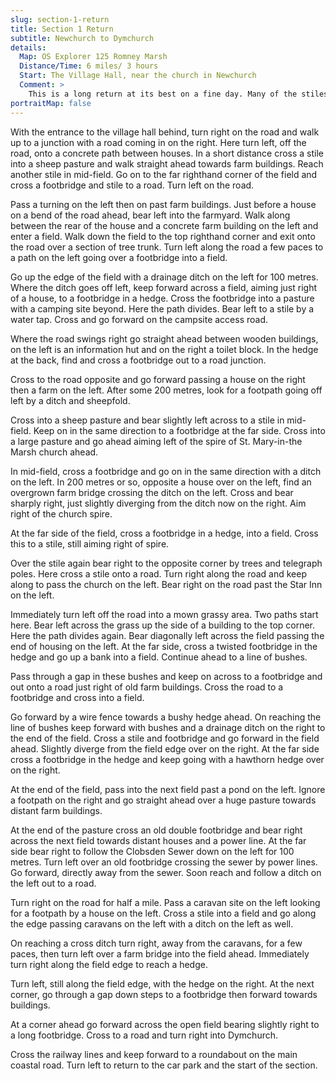 ```yaml
---
slug: section-1-return
title: Section 1 Return
subtitle: Newchurch to Dymchurch
details:
  Map: OS Explorer 125 Romney Marsh
  Distance/Time: 6 miles/ 3 hours
  Start: The Village Hall, near the church in Newchurch
  Comment: >
    This is a long return at its best on a fine day. Many of the stiles are hidden. Most of the paths are not in evidence as they run along the edges of fields and ditches or across pasture, so keep a close eye on the map and keep looking for distant features; the spire of the church at St. Mary-in-the-Marsh is particularly useful. Long grass, especially if wet, can make the going very slow. Allow plenty of time for this return as this is an isolated area and it is easy to become lost.
portraitMap: false
---
```

With the entrance to the village hall behind, turn right on the road and walk up to a junction with a road coming in on the right. Here turn left, off the road, onto a concrete path between houses. In a short distance cross a stile into a sheep pasture and walk straight ahead towards farm buildings. Reach another stile in mid-field. Go on to the far righthand corner of the field and cross a footbridge and stile to a road. Turn left on the road.

Pass a turning on the left then on past farm buildings. Just before a house on a bend of the road ahead, bear left into the farmyard. Walk along between the rear of the house and a concrete farm building on the left and enter a field. Walk down the field to the top righthand corner and exit onto the road over a section of tree trunk. Turn left along the road a few paces to a path on the left going over a footbridge into a field.

Go up the edge of the field with a drainage ditch on the left for 100 metres. Where the ditch goes off left, keep forward across a field, aiming just right of a house, to a footbridge in a hedge. Cross the footbridge into a pasture with a camping site beyond. Here the path divides. Bear left to a stile by a water tap. Cross and go forward on the campsite access road.

Where the road swings right go straight ahead between wooden buildings, on the left is an information hut and on the right a toilet block. In the hedge at the back, find and cross a footbridge out to a road junction.

Cross to the road opposite and go forward passing a house on the right then a farm on the left. After some 200 metres, look for a footpath going off left by a ditch and sheepfold.

Cross into a sheep pasture and bear slightly left across to a stile in mid-field. Keep on in the same direction to a footbridge at the far side. Cross into a large pasture and go ahead aiming left of the spire of St. Mary-in-the Marsh church ahead.

In mid-field, cross a footbridge and go on in the same direction with a ditch on the left. In 200 metres or so, opposite a house over on the left, find an overgrown farm bridge crossing the ditch on the left. Cross and bear sharply right, just slightly diverging from the ditch now on the right. Aim right of the church spire.

At the far side of the field, cross a footbridge in a hedge, into a field. Cross this to a stile, still aiming right of spire.

Over the stile again bear right to the opposite corner by trees and telegraph poles. Here cross a stile onto a road. Turn right along the road and keep along to pass the church on the left. Bear right on the road past the Star Inn on the left.

Immediately turn left off the road into a mown grassy area. Two paths start here. Bear left across the grass up the side of a building to the top corner. Here the path divides again. Bear diagonally left across the field passing the end of housing on the left. At the far side, cross a twisted footbridge in the hedge and go up a bank into a field. Continue ahead to a line of bushes.

Pass through a gap in these bushes and keep on across to a footbridge and out onto a road just right of old farm buildings. Cross the road to a footbridge and cross into a field.

Go forward by a wire fence towards a bushy hedge ahead. On reaching the line of bushes keep forward with bushes and a drainage ditch on the right to the end of the field. Cross a stile and footbridge and go forward in the field ahead. Slightly diverge from the field edge over on the right. At the far side cross a footbridge in the hedge and keep going with a hawthorn hedge over on the right.

At the end of the field, pass into the next field past a pond on the left. Ignore a footpath on the right and go straight ahead over a huge pasture towards distant farm buildings.

At the end of the pasture cross an old double footbridge and bear right across the next field towards distant houses and a power line. At the far side bear right to follow the Clobsden Sewer down on the left for 100 metres. Turn left over an old footbridge crossing the sewer by power lines. Go forward, directly away from the sewer. Soon reach and follow a ditch on the left out to a road.

Turn right on the road for half a mile. Pass a caravan site on the left looking for a footpath by a house on the left. Cross a stile into a field and go along the edge passing caravans on the left with a ditch on the left as well.

On reaching a cross ditch turn right, away from the caravans, for a few paces, then turn left over a farm bridge into the field ahead. Immediately turn right along the field edge to reach a hedge.

Turn left, still along the field edge, with the hedge on the right. At the next corner, go through a gap down steps to a footbridge then forward towards buildings.

At a corner ahead go forward across the open field bearing slightly right to a long footbridge. Cross to a road and turn right into Dymchurch.

Cross the railway lines and keep forward to a roundabout on the main coastal road. Turn left to return to the car park and the start of the section.

